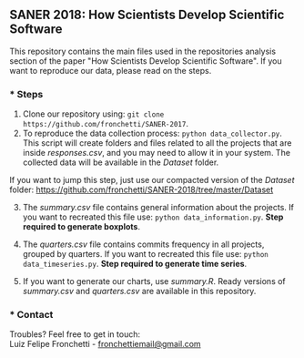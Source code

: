 ## SANER 2018: How Scientists Develop Scientific Software

This repository contains the main files used in the repositories analysis section of the paper "How Scientists Develop Scientific Software". If you want to reproduce our data, please read on the steps.

### * Steps
1. Clone our repository using: ```git clone https://github.com/fronchetti/SANER-2017```. <br>
2. To reproduce the data collection process: ```python data_collector.py```. This script will create folders and files related to all the projects that are inside <i>responses.csv</i>, and you may need to allow it in your system. The collected data will be available in the <i>Dataset</i> folder.<br>

  If you want to jump this step, just use our compacted version of the <i>Dataset</i> folder:
  https://github.com/fronchetti/SANER-2018/tree/master/Dataset

3. The <i>summary.csv</i> file contains general information about the projects. If you want to recreated this file use: ```python data_information.py```. <b> Step required to generate boxplots</b>.

4. The <i>quarters.csv</i> file contains commits frequency in all projects, grouped by quarters. If you want to recreated this file use: ```python data_timeseries.py```. <b> Step required to generate time series</b>.

5. If you want to generate our charts, use <i>summary.R</i>. Ready versions of <i>summary.csv</i> and <i>quarters.csv</i> are available in this repository.

### * Contact
Troubles? Feel free to get in touch: <br>
Luiz Felipe Fronchetti - fronchettiemail@gmail.com
